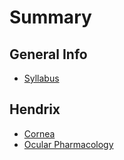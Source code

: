 # Summary

## General Info

* [Syllabus](README.md)

## Hendrix

* [Cornea](cornea.md)
* [Ocular Pharmacology](ocular-pharmacology.md)


